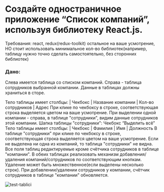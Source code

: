# Создайте одностраничное приложение “Список компаний”, используя библиотеку React.js.

Требования: react, redux(redux-toolkit) остальное на ваше усмотрение, НО стоит использовать
минимальное кол-во библиотек(например, таблицу нужно точно сделать самостоятельно, без
сторонних библиотек)

<h3>Дано:</h3>  
<p>Слева имеется таблица со списком компаний. Справа - таблица сотрудников выбранной
компании. Данные в таблицах должны храниться в сторе.</p>
Тело таблицы имеет столбцы: | Чекбокс | Название компании | Кол-во сотрудников | Адрес
При клике по чекбоксу в строке, соответствующая строка выделяется цветом на ваше усмотрение.
При выделении одной компании - справа, в таблице &quot;сотрудники&quot;, видим данные сотрудников
этой компании.
Шапка таблицы &quot;сотрудники&quot;: Чекбокс “Выделить всё”
Тело таблицы имеет столбцы: | Чекбокс | Фамилия | Имя | Должность
В таблице &quot;сотрудники&quot; при клике по чекбоксу в строке, соответствующая строка выделяется
цветом на ваше усмотрение.
Если не выделена ни одна из компаний, то таблица &quot;сотрудники&quot; не видна.
Все поля таблиц редактируемые кроме счётчика сотрудников в таблице &quot;компании&quot;.
В обеих таблицах реализовать механизм добавления/удаления компаний/сотрудников по
соответствующим кнопкам. Удаление может быть множественное(если выделены несколько
строк).
При добавлении/удалении сотрудников у компании, счётчик сотрудников в таблице &quot;компании&quot;
обновляется.

![test-tablici](https://user-images.githubusercontent.com/99384151/202962018-afa27617-bcf2-4632-8eef-ea656c22ee09.png)
